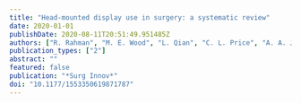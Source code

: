 ```yaml
---
title: "Head-mounted display use in surgery: a systematic review"
date: 2020-01-01
publishDate: 2020-08-11T20:51:49.951485Z
authors: ["R. Rahman", "M. E. Wood", "L. Qian", "C. L. Price", "A. A. Johnson", "G. M. Osgood"]
publication_types: ["2"]
abstract: ""
featured: false
publication: "*Surg Innov*"
doi: "10.1177/1553350619871787"
---
```


